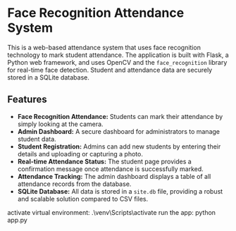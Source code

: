 # Face Recognition Attendance System

This is a web-based attendance system that uses face recognition technology to mark student attendance. The application is built with Flask, a Python web framework, and uses OpenCV and the `face_recognition` library for real-time face detection. Student and attendance data are securely stored in a SQLite database.

## Features

* **Face Recognition Attendance:** Students can mark their attendance by simply looking at the camera.
* **Admin Dashboard:** A secure dashboard for administrators to manage student data.
* **Student Registration:** Admins can add new students by entering their details and uploading or capturing a photo.
* **Real-time Attendance Status:** The student page provides a confirmation message once attendance is successfully marked.
* **Attendance Tracking:** The admin dashboard displays a table of all attendance records from the database.
* **SQLite Database:** All data is stored in a `site.db` file, providing a robust and scalable solution compared to CSV files.


activate virtual environment: .\venv\Scripts\activate
run the app: python app.py
